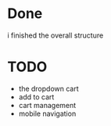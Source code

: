 # Done
i finished the overall structure

# TODO

- the dropdown cart
- add to cart 
- cart management 
- mobile navigation
